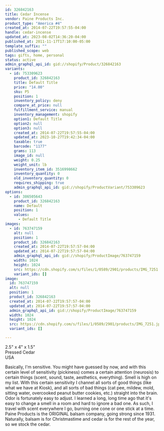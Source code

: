 ```yaml
---
id: 326842163
title: Cedar Incense
vendor: Paine Products Inc.
product_type: "America #4"
created_at: 2014-07-22T19:57:55-04:00
handle: cedar-incense
updated_at: 2023-08-02T14:36:20-04:00
published_at: 2011-11-17T17:10:00-05:00
template_suffix: ""
published_scope: web
tags: gifts, home, personal
status: active
admin_graphql_api_id: gid://shopify/Product/326842163
variants:
  - id: 753309623
    product_id: 326842163
    title: Default Title
    price: "14.00"
    sku: P5
    position: 1
    inventory_policy: deny
    compare_at_price: null
    fulfillment_service: manual
    inventory_management: shopify
    option1: Default Title
    option2: null
    option3: null
    created_at: 2014-07-22T19:57:55-04:00
    updated_at: 2023-10-27T19:42:34-04:00
    taxable: true
    barcode: "1177"
    grams: 113
    image_id: null
    weight: 0.25
    weight_unit: lb
    inventory_item_id: 3516998662
    inventory_quantity: 0
    old_inventory_quantity: 0
    requires_shipping: true
    admin_graphql_api_id: gid://shopify/ProductVariant/753309623
options:
  - id: 386505643
    product_id: 326842163
    name: Default
    position: 1
    values:
      - Default Title
images:
  - id: 763747159
    alt: null
    position: 1
    product_id: 326842163
    created_at: 2014-07-22T19:57:57-04:00
    updated_at: 2014-07-22T19:57:57-04:00
    admin_graphql_api_id: gid://shopify/ProductImage/763747159
    width: 1024
    height: 1024
    src: https://cdn.shopify.com/s/files/1/0589/2901/products/IMG_7251.jpeg?v=1406073477
    variant_ids: []
image:
  id: 763747159
  alt: null
  position: 1
  product_id: 326842163
  created_at: 2014-07-22T19:57:57-04:00
  updated_at: 2014-07-22T19:57:57-04:00
  admin_graphql_api_id: gid://shopify/ProductImage/763747159
  width: 1024
  height: 1024
  src: https://cdn.shopify.com/s/files/1/0589/2901/products/IMG_7251.jpeg?v=1406073477
  variant_ids: []

---
```


2.5" x 4" x 1.5"  
Pressed Cedar  
USA

Basically, I'm sensitive. You might have guessed by now, and with this certain level of sensitivity (pickiness) comes a certain attention (neurosis) to certain things (scent, sound, taste, aesthetics, everything). Smell is high on my list. With this certain sensitivity I channel all sorts of good things (like what we have at Kiosk), and all sorts of bad things (cat pee, mildew, mold, sitting water, overcooked peanut butter cookies, etc.) straight into the brain. Odor is fortunately easy to adjust. I learned a long, long time ago that it's easy to change a smell in a room and hard to ignore a bad one. As such, I travel with scent everywhere I go, burning one cone or one stick at a time. Paine Products is the ORIGINAL balsam company, going strong since 1931. Naturally, balsam is for Christmastime and cedar is for the rest of the year, so we stock the cedar.